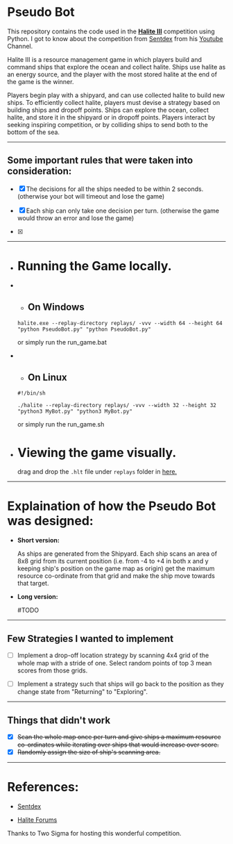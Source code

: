<h1>Pseudo Bot</h1>

This repository contains the code used in the [**Halite III**](https://halite.io/) competition using Python. I got to know about the competition from [Sentdex](https://github.com/Sentdex/) from his [Youtube](https://www.youtube.com/sentdex) Channel.

Halite III is a resource management game in which players build and command ships that explore the ocean and collect halite. Ships use halite as an energy source, and the player with the most stored halite at the end of the game is the winner.

Players begin play with a shipyard, and can use collected halite to build new ships. To efficiently collect halite, players must devise a strategy based on building ships and dropoff points. Ships can explore the ocean, collect halite, and store it in the shipyard or in dropoff points. Players interact by seeking inspiring competition, or by colliding ships to send both to the bottom of the sea.

***

<h2>Some important rules that were taken into consideration:</h2>

- [x] The decisions for all the ships needed to be within 2 seconds. (otherwise your bot will timeout and lose the game)

- [x] Each ship can only take one decision per turn. (otherwise the game would throw an error and lose the game)

- [x] 

***

* <h1>Running the Game locally.</h1>

* * <h2>On Windows</h2>

  `halite.exe --replay-directory replays/ -vvv --width 64 --height 64 "python PseudoBot.py" "python PseudoBot.py"`
  
  or simply run the run_game.bat

* * <h2>On Linux</h2>

  ```
  #!/bin/sh

  ./halite --replay-directory replays/ -vvv --width 32 --height 32 "python3 MyBot.py" "python3 MyBot.py"
  ```
  
  or simply run the run_game.sh

* <h1>Viewing the game visually.</h1>

  drag and drop the `.hlt` file under `replays` folder in [here.](https://halite.io/watch-games)

***

<h1>Explaination of how the Pseudo Bot was designed:</h1>

* <b>Short version:</b>

  As ships are generated from the Shipyard. Each ship scans an area of 8x8 grid from its current position (i.e. from -4 to +4 in both x and y keeping ship's position on the game map as origin) get the maximum resource co-ordinate from that grid and make the ship move towards that target.

* <b>Long version:</b>

  #TODO

***


<h2>Few Strategies I wanted to implement</h2>

- [ ] Implement a drop-off location strategy by scanning 4x4 grid of the whole map with a stride of one. Select random points of top 3 mean scores from those grids.

- [ ] Implement a strategy such that ships will go back to the position as they change state from "Returning" to "Exploring".

***

<h2>Things that didn't work</h2>

- [x] ~~Scan the whole map once per turn and give ships a maximum resource co-ordinates while iterating over ships that would increase over score.~~
- [x] ~~Randomly assign the size of ship's scanning area.~~

***

<h1>References:</h1>

* [Sentdex](https://www.youtube.com/sentdex)

* [Halite Forums](https://forums.halite.io/)


Thanks to Two Sigma for hosting this wonderful competition.
